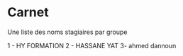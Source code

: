# Carnet

Une liste des noms stagiaires par groupe

1 - HY FORMATION
2 - HASSANE YAT
3- ahmed dannoun